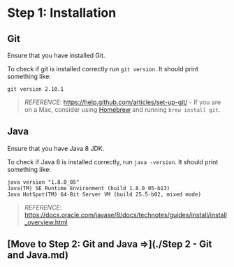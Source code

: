 # Step 1: Installation

## Git

Ensure that you have installed Git.

To check if git is installed correctly run `git version`.  It should print something like:

```
git version 2.10.1
```

> _REFERENCE_: https://help.github.com/articles/set-up-git/ -
  If you are on a Mac, consider using [Homebrew](http://brew.sh/) and running `brew install git`.

## Java

Ensure that you have Java 8 JDK.

To check if Java 8 is installed correctly, run `java -version`.  It should print something like:

```
java version "1.8.0_05"
Java(TM) SE Runtime Environment (build 1.8.0_05-b13)
Java HotSpot(TM) 64-Bit Server VM (build 25.5-b02, mixed mode)
```

> _REFERENCE_: https://docs.oracle.com/javase/8/docs/technotes/guides/install/install_overview.html

## [Move to Step 2: Git and Java =>](./Step 2 - Git and Java.md)
